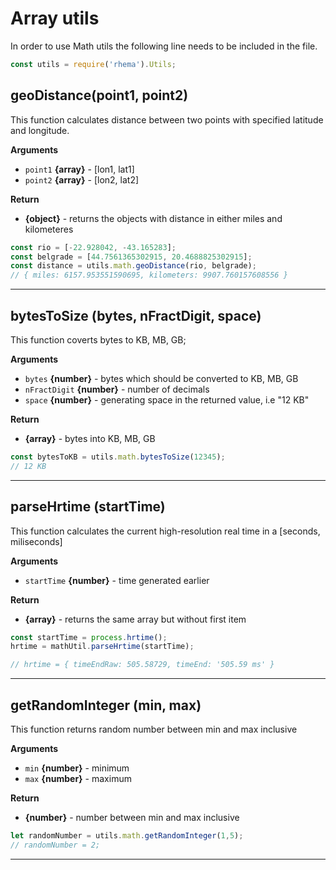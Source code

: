 # Array utils
In order to use Math utils the following line needs to be included in the file.
```js
const utils = require('rhema').Utils;
```

## geoDistance(point1, point2)
This function calculates distance between two points with specified latitude and longitude.


**Arguments**
- `point1` **{array}** - [lon1, lat1]
- `point2` **{array}** - [lon2, lat2]

**Return**
- **{object}** - returns the objects with distance in either miles and kilometeres

```js
const rio = [-22.928042, -43.165283];
const belgrade = [44.7561365302915, 20.4688825302915];
const distance = utils.math.geoDistance(rio, belgrade);
// { miles: 6157.953551590695, kilometers: 9907.760157608556 }
```

---

## bytesToSize (bytes, nFractDigit, space)

This function coverts bytes to KB, MB, GB;

**Arguments**
- `bytes` **{number}** - bytes which should be converted to KB, MB, GB
- `nFractDigit` **{number}** - number of decimals
- `space` **{number}** - generating space in the returned value, i.e "12 KB"

**Return**
- **{array}** - bytes into KB, MB, GB

```js
const bytesToKB = utils.math.bytesToSize(12345);
// 12 KB
```

---

## parseHrtime (startTime)

This function calculates the current high-resolution real time in a [seconds, miliseconds]

**Arguments**
- `startTime` **{number}** - time generated earlier

**Return**
- **{array}** - returns the same array but without first item

```js
const startTime = process.hrtime();
hrtime = mathUtil.parseHrtime(startTime);

// hrtime = { timeEndRaw: 505.58729, timeEnd: '505.59 ms' }
```

---


## getRandomInteger (min, max)

This function returns random number between min and max inclusive

**Arguments**
- `min` **{number}** - minimum
- `max` **{number}** - maximum

**Return**
- **{number}** - number between min and max inclusive

```js
let randomNumber = utils.math.getRandomInteger(1,5);
// randomNumber = 2;
```

---



